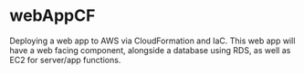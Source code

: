 # webAppCF
Deploying a web app to AWS via CloudFormation and IaC. This web app will have a web facing component, alongside a database using RDS, as well as EC2 for server/app functions.
